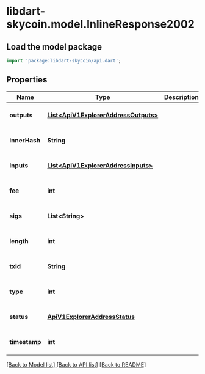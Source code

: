 # libdart-skycoin.model.InlineResponse2002

## Load the model package
```dart
import 'package:libdart-skycoin/api.dart';
```

## Properties
Name | Type | Description | Notes
------------ | ------------- | ------------- | -------------
**outputs** | [**List&lt;ApiV1ExplorerAddressOutputs&gt;**](ApiV1ExplorerAddressOutputs.md) |  | [optional] [default to []]
**innerHash** | **String** |  | [optional] [default to null]
**inputs** | [**List&lt;ApiV1ExplorerAddressInputs&gt;**](ApiV1ExplorerAddressInputs.md) |  | [optional] [default to []]
**fee** | **int** |  | [optional] [default to null]
**sigs** | **List&lt;String&gt;** |  | [optional] [default to []]
**length** | **int** |  | [optional] [default to null]
**txid** | **String** |  | [optional] [default to null]
**type** | **int** |  | [optional] [default to null]
**status** | [**ApiV1ExplorerAddressStatus**](ApiV1ExplorerAddressStatus.md) |  | [optional] [default to null]
**timestamp** | **int** |  | [optional] [default to null]

[[Back to Model list]](../README.md#documentation-for-models) [[Back to API list]](../README.md#documentation-for-api-endpoints) [[Back to README]](../README.md)


